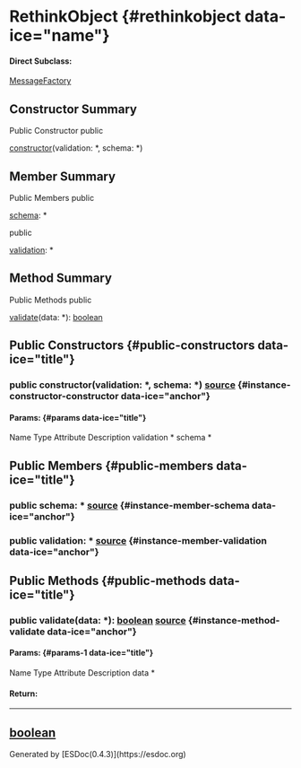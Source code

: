RethinkObject {#rethinkobject data-ice="name"}
=============

<div class="flat-list" data-ice="directSubclass">

#### Direct Subclass:

<div>

<span>[MessageFactory](../../../class/src/message-factory/MessageFactory.js~MessageFactory.html)</span>

</div>

</div>

</div>
<div data-ice="constructorSummary">

Constructor Summary
-------------------

Public Constructor <span class="access" data-ice="access">public</span>
<span class="override" data-ice="override"></span>
<div>

<span
data-ice="name"><span>[constructor](../../../class/src/reTHINKObject/RethinkObject.js~RethinkObject.html#instance-constructor-constructor)</span></span><span
data-ice="signature">(validation: <span>\*</span>, schema:
<span>\*</span>)</span>

</div>

<div>

</div>

</div>

<div data-ice="memberSummary">

Member Summary
--------------

Public Members <span class="access" data-ice="access">public</span>
<span class="override" data-ice="override"></span>
<div>

<span
data-ice="name"><span>[schema](../../../class/src/reTHINKObject/RethinkObject.js~RethinkObject.html#instance-member-schema)</span></span><span
data-ice="signature">: <span>\*</span></span>

</div>

<div>

</div>

<span class="access" data-ice="access">public</span> <span
class="override" data-ice="override"></span>
<div>

<span
data-ice="name"><span>[validation](../../../class/src/reTHINKObject/RethinkObject.js~RethinkObject.html#instance-member-validation)</span></span><span
data-ice="signature">: <span>\*</span></span>

</div>

<div>

</div>

</div>

<div data-ice="methodSummary">

Method Summary
--------------

Public Methods <span class="access" data-ice="access">public</span>
<span class="override" data-ice="override"></span>
<div>

<span
data-ice="name"><span>[validate](../../../class/src/reTHINKObject/RethinkObject.js~RethinkObject.html#instance-method-validate)</span></span><span
data-ice="signature">(data: <span>\*</span>):
<span>[boolean](https://developer.mozilla.org/en-US/docs/Web/JavaScript/Reference/Global_Objects/Boolean)</span></span>

</div>

<div>

</div>

</div>

<div data-ice="constructorDetails">

Public Constructors {#public-constructors data-ice="title"}
-------------------

<div class="detail" data-ice="detail">

### <span class="access" data-ice="access">public</span> <span data-ice="name">constructor</span><span data-ice="signature">(validation: <span>\*</span>, schema: <span>\*</span>)</span> <span class="right-info"> <span data-ice="source"><span>[source](../../../file/src/reTHINKObject/RethinkObject.js.html#lineNumber5)</span></span> </span> {#instance-constructor-constructor data-ice="anchor"}

<div data-ice="properties">

<div data-ice="properties">

#### Params: {#params data-ice="title"}

Name Type Attribute Description validation <span>\*</span> schema
<span>\*</span>

</div>

</div>

</div>

</div>

<div data-ice="memberDetails">

Public Members {#public-members data-ice="title"}
--------------

<div class="detail" data-ice="detail">

### <span class="access" data-ice="access">public</span> <span data-ice="name">schema</span><span data-ice="signature">: <span>\*</span></span> <span class="right-info"> <span data-ice="source"><span>[source](../../../file/src/reTHINKObject/RethinkObject.js.html#lineNumber10)</span></span> </span> {#instance-member-schema data-ice="anchor"}

<div data-ice="properties">

</div>

</div>

<div class="detail" data-ice="detail">

### <span class="access" data-ice="access">public</span> <span data-ice="name">validation</span><span data-ice="signature">: <span>\*</span></span> <span class="right-info"> <span data-ice="source"><span>[source](../../../file/src/reTHINKObject/RethinkObject.js.html#lineNumber9)</span></span> </span> {#instance-member-validation data-ice="anchor"}

<div data-ice="properties">

</div>

</div>

</div>

<div data-ice="methodDetails">

Public Methods {#public-methods data-ice="title"}
--------------

<div class="detail" data-ice="detail">

### <span class="access" data-ice="access">public</span> <span data-ice="name">validate</span><span data-ice="signature">(data: <span>\*</span>): <span>[boolean](https://developer.mozilla.org/en-US/docs/Web/JavaScript/Reference/Global_Objects/Boolean)</span></span> <span class="right-info"> <span data-ice="source"><span>[source](../../../file/src/reTHINKObject/RethinkObject.js.html#lineNumber13)</span></span> </span> {#instance-method-validate data-ice="anchor"}

<div data-ice="properties">

<div data-ice="properties">

#### Params: {#params-1 data-ice="title"}

Name Type Attribute Description data <span>\*</span>

</div>

</div>

<div class="return-params" data-ice="returnParams">

#### Return:

  ------------------------------------------------------------------------------------------------------------------
  <span>[boolean](https://developer.mozilla.org/en-US/docs/Web/JavaScript/Reference/Global_Objects/Boolean)</span>
  ------------------------------------------------------------------------------------------------------------------

<div data-ice="returnProperties">

</div>

</div>

</div>

</div>

</div>
Generated by [ESDoc<span
data-ice="esdocVersion">(0.4.3)</span>](https://esdoc.org)
